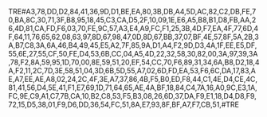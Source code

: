 TRE#A3,78,DD,D2,84,41,36,9D,D1,BE,EA,80,3B,DB,A4,5D,AC,82,C2,DB,FE,70,BA,8C,30,71,3F,B8,95,18,45,C3,CA,D5,2F,10,09,1E,E6,A5,B8,B1,D8,FB,AA,26,4D,81,CA,FD,F6,03,70,FE,9C,57,A3,E4,A9,FC,F1,25,3B,4D,F7,EA,4F,77,6D,4F,64,11,76,65,62,08,63,97,8D,67,98,47,0D,8D,67,BB,37,07,BF,4E,57,8F,5A,2B,3A,B7,C8,3A,6A,46,B4,49,45,E5,A2,7F,85,9A,D1,A4,F2,9D,D3,4A,1F,EE,E5,DF,55,6E,27,55,CF,50,FE,D4,53,6B,CC,04,A5,4D,22,32,58,30,82,00,3A,97,39,3A,78,F2,8A,59,95,1D,70,00,8E,59,51,20,EF,54,CC,70,F6,89,31,34,6A,B8,D2,18,4A,F2,11,2C,7D,3E,58,51,04,3D,6B,5D,55,A7,02,6D,FD,EA,53,F6,6C,DA,17,83,AE,A7,EE,AE,A8,02,24,2C,4F,3E,A7,37,86,4B,F5,B0,ED,F8,44,C1,4E,D4,CE,4C,81,41,56,D4,5E,41,F1,E7,69,1D,71,64,65,AE,4A,BF,18,84,C4,7A,16,A0,9C,E3,1A,FC,9E,C9,A1,C7,7B,CA,10,B2,C8,53,F5,B3,08,26,6D,37,DA,F9,E1,18,D4,D8,F9,72,15,D5,38,01,F9,D6,DD,36,54,FC,51,8A,E7,93,8F,BF,A7,F7,CB,51,#TRE
